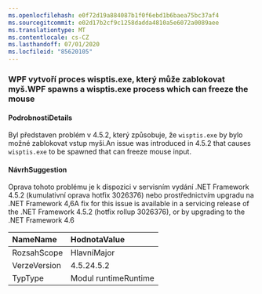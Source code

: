 ```yaml
---
ms.openlocfilehash: e0f72d19a884087b1f0f6ebd1b6baea75bc37af4
ms.sourcegitcommit: e02d17b2cf9c1258dadda4810a5e6072a0089aee
ms.translationtype: MT
ms.contentlocale: cs-CZ
ms.lasthandoff: 07/01/2020
ms.locfileid: "85620105"
---
```

### <a name="wpf-spawns-a-wisptisexe-process-which-can-freeze-the-mouse"></a><span data-ttu-id="726c8-101">WPF vytvoří proces wisptis.exe, který může zablokovat myš.</span><span class="sxs-lookup"><span data-stu-id="726c8-101">WPF spawns a wisptis.exe process which can freeze the mouse</span></span>

#### <a name="details"></a><span data-ttu-id="726c8-102">Podrobnosti</span><span class="sxs-lookup"><span data-stu-id="726c8-102">Details</span></span>

<span data-ttu-id="726c8-103">Byl představen problém v 4.5.2, který způsobuje, že <code>wisptis.exe</code> by bylo možné zablokovat vstup myši.</span><span class="sxs-lookup"><span data-stu-id="726c8-103">An issue was introduced in 4.5.2 that causes <code>wisptis.exe</code> to be spawned that can freeze mouse input.</span></span>

#### <a name="suggestion"></a><span data-ttu-id="726c8-104">Návrh</span><span class="sxs-lookup"><span data-stu-id="726c8-104">Suggestion</span></span>

<span data-ttu-id="726c8-105">Oprava tohoto problému je k dispozici v servisním vydání .NET Framework 4.5.2 (kumulativní oprava hotfix 3026376) nebo prostřednictvím upgradu na .NET Framework 4,6</span><span class="sxs-lookup"><span data-stu-id="726c8-105">A fix for this issue is available in a servicing release of the .NET Framework 4.5.2 (hotfix rollup 3026376), or by upgrading to the .NET Framework 4.6</span></span>

| <span data-ttu-id="726c8-106">Name</span><span class="sxs-lookup"><span data-stu-id="726c8-106">Name</span></span>    | <span data-ttu-id="726c8-107">Hodnota</span><span class="sxs-lookup"><span data-stu-id="726c8-107">Value</span></span>       |
|:--------|:------------|
| <span data-ttu-id="726c8-108">Rozsah</span><span class="sxs-lookup"><span data-stu-id="726c8-108">Scope</span></span>   |<span data-ttu-id="726c8-109">Hlavní</span><span class="sxs-lookup"><span data-stu-id="726c8-109">Major</span></span>|
|<span data-ttu-id="726c8-110">Verze</span><span class="sxs-lookup"><span data-stu-id="726c8-110">Version</span></span>|<span data-ttu-id="726c8-111">4.5.2</span><span class="sxs-lookup"><span data-stu-id="726c8-111">4.5.2</span></span>|
|<span data-ttu-id="726c8-112">Typ</span><span class="sxs-lookup"><span data-stu-id="726c8-112">Type</span></span>|<span data-ttu-id="726c8-113">Modul runtime</span><span class="sxs-lookup"><span data-stu-id="726c8-113">Runtime</span></span>|
